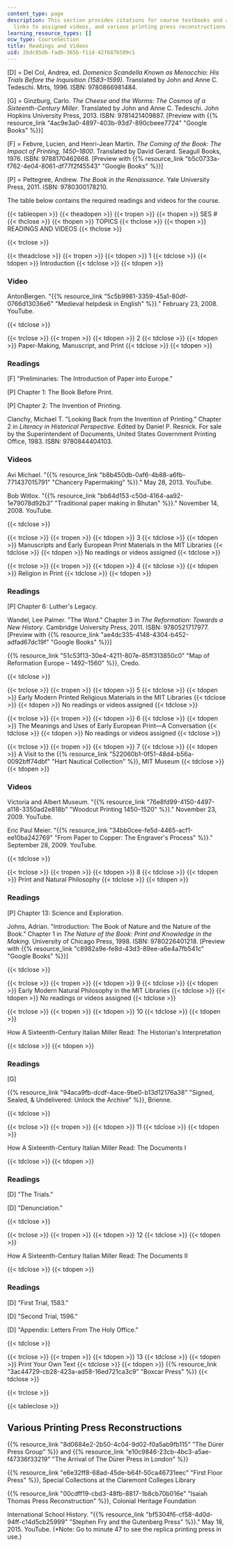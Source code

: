 ```yaml
---
content_type: page
description: This section provides citations for course textbooks and assigned readings,
  links to assigned videos, and various printing press reconstructions.
learning_resource_types: []
ocw_type: CourseSection
title: Readings and Videos
uid: 2bdc85db-fadb-365b-f11d-42f687b509c1
---
```


\[D\] = Del Col, Andrea, ed. _Domenico Scandella Known as Menocchio: His Trials Before the Inquisition (1583–1599)_. Translated by John and Anne C. Tedeschi. Mrts, 1996. ISBN: 9780866981484.

\[G\] = Ginzburg, Carlo. _The Cheese and the Worms: The Cosmos of a Sixteenth-Century Miller_. Translated by John and Anne C. Tedeschi. John Hopkins University Press, 2013. ISBN: 9781421409887. \[Preview with {{% resource_link "4ac9e3a0-4897-403b-93d7-890cbeee7724" "Google Books" %}}\]

\[F\] = Febvre, Lucien, and Henri-Jean Martin. _The Coming of the Book: The Impact of Printing, 1450–1800_. Translated by David Gerard. Seagull Books, 1976. ISBN: 9788170462668. \[Preview with {{% resource_link "b5c0733a-f762-4e04-8061-df77f2f45543" "Google Books" %}}\]

\[P\] = Pettegree, Andrew. _The Book in the Renaissance_. Yale University Press, 2011. ISBN: 9780300178210.

The table below contains the required readings and videos for the course.

{{< tableopen >}}
{{< theadopen >}}
{{< tropen >}}
{{< thopen >}}
SES #
{{< thclose >}}
{{< thopen >}}
TOPICS
{{< thclose >}}
{{< thopen >}}
READINGS AND VIDEOS
{{< thclose >}}

{{< trclose >}}

{{< theadclose >}}
{{< tropen >}}
{{< tdopen >}}
1
{{< tdclose >}}
{{< tdopen >}}
Introduction
{{< tdclose >}}
{{< tdopen >}}


### Video

AntonBergen. "{{% resource_link "5c5b9981-3359-45a1-80df-0766d13036e6" "Medieval helpdesk in English" %}}." February 23, 2008. YouTube.


{{< tdclose >}}

{{< trclose >}}
{{< tropen >}}
{{< tdopen >}}
2
{{< tdclose >}}
{{< tdopen >}}
Paper-Making, Manuscript, and Print
{{< tdclose >}}
{{< tdopen >}}


### Readings

\[F\] "Preliminaries: The Introduction of Paper into Europe."

\[P\] Chapter 1: The Book Before Print.

\[P\] Chapter 2: The Invention of Printing.

Clanchy, Michael T. "Looking Back from the Invention of Printing." Chapter 2 in _Literacy in Historical Perspective_. Edited by Daniel P. Resnick. For sale by the Superintendent of Documents, United States Government Printing Office, 1983. ISBN: 9780844404103.

### Videos

Avi Michael. "{{% resource_link "b8b450db-0af6-4b88-a6fb-771437015791" "Chancery Papermaking" %}}." May 28, 2013. YouTube.

Bob Witlox. "{{% resource_link "bb64d153-c50d-4164-aa92-1e79078d92b3" "Traditional paper making in Bhutan" %}}." November 14, 2008. YouTube.


{{< tdclose >}}

{{< trclose >}}
{{< tropen >}}
{{< tdopen >}}
3
{{< tdclose >}}
{{< tdopen >}}
Manuscripts and Early European Print Materials in the MIT Libraries
{{< tdclose >}}
{{< tdopen >}}
No readings or videos assigned
{{< tdclose >}}

{{< trclose >}}
{{< tropen >}}
{{< tdopen >}}
4
{{< tdclose >}}
{{< tdopen >}}
Religion in Print
{{< tdclose >}}
{{< tdopen >}}


### Readings

\[P\] Chapter 6: Luther's Legacy.

Wandel, Lee Palmer. "The Word." Chapter 3 in _The Reformation: Towards a New History_. Cambridge University Press, 2011. ISBN: 9780521717977. \[Preview with {{% resource_link "ae4dc335-4148-4304-b452-adfad67dc19f" "Google Books" %}}\]

{{% resource_link "51c53f13-30e4-4211-807e-85ff313850c0" "Map of Reformation Europe – 1492–1560" %}}, Credo.


{{< tdclose >}}

{{< trclose >}}
{{< tropen >}}
{{< tdopen >}}
5
{{< tdclose >}}
{{< tdopen >}}
Early Modern Printed Religious Materials in the MIT Libraries
{{< tdclose >}}
{{< tdopen >}}
No readings or videos assigned
{{< tdclose >}}

{{< trclose >}}
{{< tropen >}}
{{< tdopen >}}
6
{{< tdclose >}}
{{< tdopen >}}
The Meanings and Uses of Early European Print—A Conversation
{{< tdclose >}}
{{< tdopen >}}
No readings or videos assigned
{{< tdclose >}}

{{< trclose >}}
{{< tropen >}}
{{< tdopen >}}
7
{{< tdclose >}}
{{< tdopen >}}
A Visit to the {{% resource_link "522060b1-0f51-48d4-b56a-0092bff74dbf" "Hart Nautical Collection" %}}, MIT Museum
{{< tdclose >}}
{{< tdopen >}}


### Videos

Victoria and Albert Museum. "{{% resource_link "76e8fd99-4150-4497-a118-3350ad2e818b" "Woodcut Printing 1450–1520" %}}." November 23, 2009. YouTube.

Eric Paul Meier. "{{% resource_link "34bb0cee-fe5d-4465-acf1-ee10ba242769" "From Paper to Copper: The Engraver's Process" %}}." September 28, 2009. YouTube.


{{< tdclose >}}

{{< trclose >}}
{{< tropen >}}
{{< tdopen >}}
8
{{< tdclose >}}
{{< tdopen >}}
Print and Natural Philosophy
{{< tdclose >}}
{{< tdopen >}}


### Readings

\[P\] Chapter 13: Science and Exploration.

Johns, Adrian. "Introduction: The Book of Nature and the Nature of the Book." Chapter 1 in _The Nature of the Book: Print and Knowledge in the Making._ University of Chicago Press, 1998. ISBN: 9780226401218. \[Preview with {{% resource_link "c8982a9e-fe8d-43d3-89ee-a6e4a7fb541c" "Google Books" %}}\]


{{< tdclose >}}

{{< trclose >}}
{{< tropen >}}
{{< tdopen >}}
9
{{< tdclose >}}
{{< tdopen >}}
Early Modern Natural Philosophy in the MIT Libraries
{{< tdclose >}}
{{< tdopen >}}
No readings or videos assigned
{{< tdclose >}}

{{< trclose >}}
{{< tropen >}}
{{< tdopen >}}
10
{{< tdclose >}}
{{< tdopen >}}


How A Sixteenth-Century Italian Miller Read: The Historian's Interpretation


{{< tdclose >}}
{{< tdopen >}}


### Readings

\[G\]

{{% resource_link "94aca9fb-dcdf-4ace-9be0-b13d12176a38" "Signed, Sealed, & Undelivered: Unlock the Archive" %}}, Brienne.


{{< tdclose >}}

{{< trclose >}}
{{< tropen >}}
{{< tdopen >}}
11
{{< tdclose >}}
{{< tdopen >}}


How A Sixteenth-Century Italian Miller Read: The Documents I


{{< tdclose >}}
{{< tdopen >}}


### Readings

\[D\] "The Trials."

\[D\] "Denunciation."


{{< tdclose >}}

{{< trclose >}}
{{< tropen >}}
{{< tdopen >}}
12
{{< tdclose >}}
{{< tdopen >}}


How A Sixteenth-Century Italian Miller Read: The Documents II


{{< tdclose >}}
{{< tdopen >}}


### Readings

\[D\] "First Trial, 1583."

\[D\] "Second Trial, 1596."

\[D\] "Appendix: Letters From The Holy Office."


{{< tdclose >}}

{{< trclose >}}
{{< tropen >}}
{{< tdopen >}}
13
{{< tdclose >}}
{{< tdopen >}}
Print Your Own Text
{{< tdclose >}}
{{< tdopen >}}
{{% resource_link "3ac44729-cb28-423a-ad58-16ed721ca3c9" "Boxcar Press" %}}
{{< tdclose >}}

{{< trclose >}}

{{< tableclose >}}

Various Printing Press Reconstructions
--------------------------------------

{{% resource_link "8d0684e2-2b50-4c04-9d02-f0a5ab9fb115" "The Dürer Press Group" %}} and {{% resource_link "e10c9846-23cb-4bc3-a5ae-f47336f33219" "The Arrival of The Dürer Press in London" %}}

{{% resource_link "e6e32ff8-68ad-45de-b64f-50ca46731eec" "First Floor Press" %}}, Special Collections at the Claremont Colleges Library

{{% resource_link "00cdff19-cbd3-48fb-8817-1b8cb70b016e" "Isaiah Thomas Press Reconstruction" %}}, Colonial Heritage Foundation

International School History. "{{% resource_link "bf5304f6-cf58-4d0d-94ff-c14d5cb25999" "Stephen Fry and the Gutenberg Press" %}}." May 18, 2015. YouTube. (\*Note: Go to minute 47 to see the replica printing press in use.)